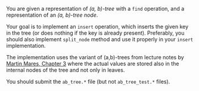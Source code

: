 You are given a representation of _(a, b)-tree_ with a `find` operation,
and a representation of an _(a, b)-tree node_.

Your goal is to implement an `insert` operation, which inserts the given
key in the tree (or does nothing if the key is already present). Preferably, 
you should also implement `split_node` method and use it properly in 
your `insert` implementation.

The implementation uses the variant of (a,b)-trees from lecture notes by [Martin Mares,
Chapter 3](http://mj.ucw.cz/vyuka/dsnotes/03-abtree.pdf) where the actual values are
stored also in the internal nodes of the tree and not only in leaves.

You should submit the `ab_tree.*` file (but not `ab_tree_test.*` files).
